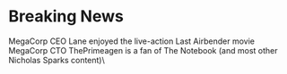 # Breaking News

MegaCorp CEO Lane enjoyed the live-action Last Airbender movie
MegaCorp CTO ThePrimeagen is a fan of The Notebook (and most other Nicholas Sparks content)\